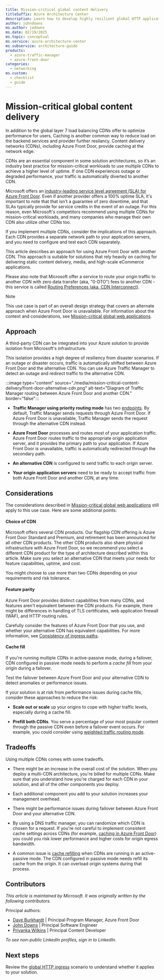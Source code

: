 ```yaml
---
title: Mission-critical global content delivery
titleSuffix: Azure Architecture Center
description: Learn how to develop highly resilient global HTTP applications when your focus is on content delivery and caching.
author: johndowns
ms.author: jodowns
ms.date: 02/19/2025
ms.topic: conceptual
ms.service: azure-architecture-center
ms.subservice: architecture-guide
products:
  - azure-traffic-manager
  - azure-front-door
categories:
  - networking
ms.custom:
  - checklist
  - guide
---
```


# Mission-critical global content delivery

In addition to the global layer 7 load balancing CDNs offer to optimize performance for users, Caching is another common way to reduce load on the backend services and provider further resilancy. Content delivery networks (CDNs), including Azure Front Door, provide caching at the network edge.

CDNs are an essential component in some solution architectures, so it’s an industry best practice for mission-critical workloads to use multiple CDNs to achieve a higher level of uptime. If one CDN experiences outage or degraded performance, your traffic is automatically diverted to another CDN.

Microsoft offers an [industry-leading service level agreement (SLA) for Azure Front Door](https://www.microsoft.com/licensing/docs/view/Service-Level-Agreements-SLA-for-Online-Services). Even if another provider offers a 100% uptime SLA, it's important to note that that isn't a guarantee of zero downtime, and that SLAs typically provide for service credits in the event of an outage. For this reason, even Microsoft's competitors recommend using multiple CDNs for mission-critical workloads, and many companies who manage their own CDN also utilize other CDNs too.

If you implement multiple CDNs, consider the implications of this approach. Each CDN provides a separate network path to your application servers, and you need to configure and test each CDN separately.

This article describes an approach for using Azure Front Door with another CDN. This approach is suitable for solutions that rely heavily on caching for delivering static content delivery, media, and high-scale eCommerce applications.

Please also note that Microsoft offer a service to route your origin traffic to another CDN with zero data transfer (aka, "0-DTO") fees to another CDN - this service is called [Routing Preferences (aka, CDN Interconnect)](/azure/virtual-network/ip-services/routing-preference-unmetered).

> [!NOTE]
>
> This use case is part of an overall design strategy that covers an alternate approach when Azure Front Door is unavailable. For information about the context and considerations, see [Mission-critical global web applications](./overview.md).

## Approach

A third-party CDN can be integrated into your Azure solution to provide isolation from Microsoft's infrastructure.

This isolation provides a high degree of resiliency from disaster scenarios. If an outage or disaster occurs, traffic is automatically shifted between Azure Front Door and the alternative CDN. You can use Azure Traffic Manager to detect an outage and redirect traffic to the alternative CDN.

:::image type="content" source="./media/mission-critical-content-delivery/front-door-alternative-cdn.png" alt-text="Diagram of Traffic Manager routing between Azure Front Door and another CDN." border="false":::

- **Traffic Manager using priority routing mode** has two [endpoints](/azure/traffic-manager/traffic-manager-endpoint-types). By default, Traffic Manager sends requests through Azure Front Door. If Azure Front Door is unavailable, Traffic Manager sends the request through the alternative CDN instead.

- **Azure Front Door** processes and routes most of your application traffic. Azure Front Door routes traffic to the appropriate origin application server, and it provides the primary path to your application. If Azure Front Door is unavailable, traffic is automatically redirected through the secondary path.

- **An alternative CDN** is configured to send traffic to each origin server.

- **Your origin application servers** need to be ready to accept traffic from both Azure Front Door and another CDN, at any time.

## Considerations

The considerations described in [Mission-critical global web applications](./overview.md) still apply to this use case. Here are some additional points:

#### Choice of CDN

Microsoft offers several CDN products. Our flagship CDN offering is Azure Front Door Standard and Premium, and retirement has been announced for all other CDN products. The other CDN products also share physical infrastructure with Azure Front Door, so we recommend you select a different CDN product for the type of architecture described within this article. Make sure you select an alternative CDN that meets your needs for feature capabilities, uptime, and cost.

You might choose to use more than two CDNs depending on your requirements and risk tolerance.

#### Feature parity

Azure Front Door provides distinct capabilities from many CDNs, and features aren't equivalent between the CDN products. For example, there might be differences in handling of TLS certificates, web application firewall (WAF), and HTTP routing rules.

Carefully consider the features of Azure Front Door that you use, and whether your alternative CDN has equivalent capabilities. For more information, see [Consistency of ingress paths](./overview.md#traffic-routing-consistency).

#### Cache fill

If you're running multiple CDNs in active-passive mode, during a failover, CDN configured in passive mode needs to perform a *cache fill* from your origin during a failover.

Test the failover between Azure Front Door and your alternative CDN to detect anomalies or performance issues. 

If your solution is at risk from performance issues during cache fills, consider these  approaches to reduce the risk:

- **Scale out or scale** up your origins to cope with higher traffic levels, especially during a cache fill.

- **Prefill both CDNs**. You serve a percentage of your most popular content through the passive CDN even before a failover event occurs. For example, you could consider using [weighted traffic routing mode](/azure/traffic-manager/traffic-manager-routing-methods#weighted-traffic-routing-method).

## Tradeoffs

Using multiple CDNs comes with some tradeoffs. 

- There might be an increase in the overall cost of the solution. When you deploy a multi-CDN architecture, you're billed for multiple CDNs. Make sure that you understand how you're charged for each CDN in your solution, and all of the other components you deploy.

- Each additional component you add to your solution increases your management overhead.

- There might be performance issues during failover between Azure Front Door and your alternative CDN.

- By using a DNS traffic manager, you can randomize which CDN is chosen for a request. If you're not careful to implement consistent cache settings across CDNs (for example, [caching in Azure Front Door](/azure/frontdoor/front-door-caching)) you could you risk lower performance and higher costs for origin egress bandwidth.

- A common issue is [cache refilling](#cache-fill) when CDNs are running in an active-passive mode. The CDN configured in passive mode needs refill its cache from the origin. It can overload origin systems during that process.

## Contributors

*This article is maintained by Microsoft. It was originally written by the following contributors.*

Principal authors:

- [Dave Burkhardt](https://linkedin.com/in/dave-burkhardt-13b79b3/) | Principal Program Manager, Azure Front Door
- [John Downs](https://linkedin.com/in/john-downs/) | Principal Software Engineer
- [Priyanka Wilkins](https://linkedin.com/in/priyanka-w/) | Principal Content Developer

*To see non-public LinkedIn profiles, sign in to LinkedIn.*

## Next steps

Review the [global HTTP ingress](./mission-critical-global-http-ingress.md) scenario to understand whether it applies to your solution.
